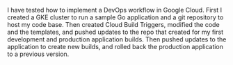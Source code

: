 I have tested how to implement a DevOps workflow in Google Cloud.
First I created a GKE cluster to run a sample Go application and a git repository to host my code base. 
Then created Cloud Build Triggers, modified the code and the templates, and pushed updates to the repo that created for my first development and production application builds. 
Then pushed updates to the application to create new builds, and rolled back the production application to a previous version.
